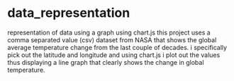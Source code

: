 # data_representation
representation  of data using a graph using chart.js
this project uses a comma separated value (csv) dataset from NASA that shows the global average temperature change from the last 
couple of decades.
i specifically pick out the latitude and longitude and using chart.js i plot out the values thus displaying a line graph that
clearly shows the change in global temperature.
